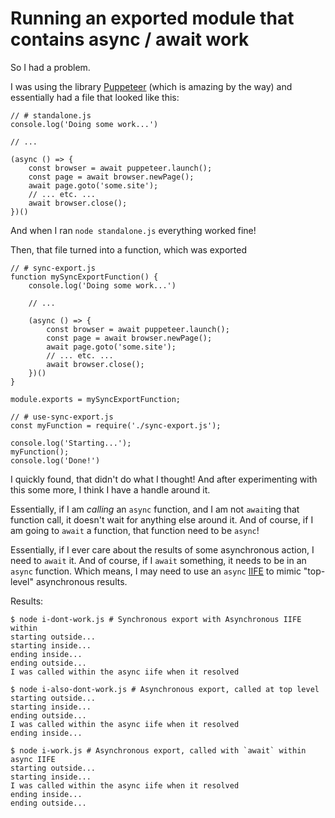 # Running an exported module that contains async / await work

So I had a problem.

I was using the library [Puppeteer](https://github.com/GoogleChrome/puppeteer)
(which is amazing by the way) and essentially had a file that looked like this:

    // # standalone.js
    console.log('Doing some work...')

    // ...

    (async () => {
        const browser = await puppeteer.launch();
        const page = await browser.newPage();
        await page.goto('some.site');
        // ... etc. ...
        await browser.close();
    })()

And when I ran `node standalone.js` everything worked fine!

Then, that file turned into a function, which was exported

    // # sync-export.js
    function mySyncExportFunction() {
        console.log('Doing some work...')

        // ...

        (async () => {
            const browser = await puppeteer.launch();
            const page = await browser.newPage();
            await page.goto('some.site');
            // ... etc. ...
            await browser.close();
        })()
    }

    module.exports = mySyncExportFunction;

<!-- space -->

    // # use-sync-export.js
    const myFunction = require('./sync-export.js');

    console.log('Starting...');
    myFunction();
    console.log('Done!')

I quickly found, that didn't do what I thought! And after experimenting with
this some more, I think I have a handle around it.

Essentially, if I am _calling_ an `async` function, and I am not `await`ing
that function call, it doesn't wait for anything else around it. And of course,
if I am going to `await` a function, that function need to be `async`!

Essentially, if I ever care about the results of some asynchronous action, I
need to `await` it. And of course, if I `await` something, it needs to be in
an `async` function. Which means, I may need to use an `async` [IIFE](https://developer.mozilla.org/en-US/docs/Glossary/IIFE)
to mimic "top-level" asynchronous results.


Results:

    $ node i-dont-work.js # Synchronous export with Asynchronous IIFE within
    starting outside...
    starting inside...
    ending inside...
    ending outside...
    I was called within the async iife when it resolved
    
    $ node i-also-dont-work.js # Asynchronous export, called at top level
    starting outside...
    starting inside...
    ending outside...
    I was called within the async iife when it resolved
    ending inside...
    
    $ node i-work.js # Asynchronous export, called with `await` within async IIFE
    starting outside...
    starting inside...
    I was called within the async iife when it resolved
    ending inside...
    ending outside...

